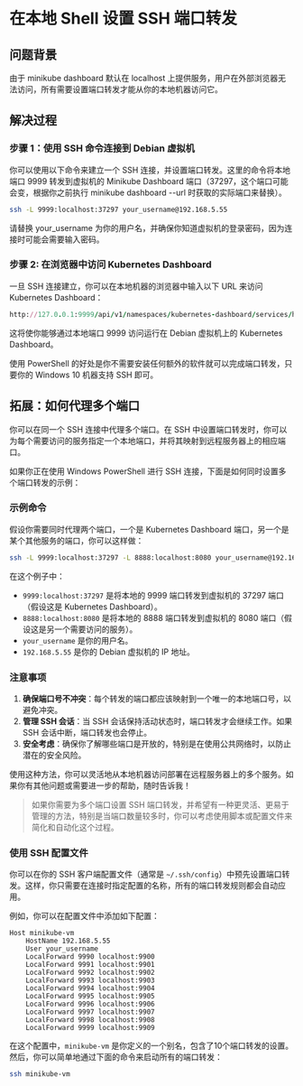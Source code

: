 # 在本地 Shell 设置 SSH 端口转发

## 问题背景
 由于 minikube dashboard 默认在 localhost 上提供服务，用户在外部浏览器无法访问，所有需要设置端口转发才能从你的本地机器访问它。

## 解决过程
### 步骤 1：使用 SSH 命令连接到 Debian 虚拟机

你可以使用以下命令来建立一个 SSH 连接，并设置端口转发。这里的命令将本地端口 9999 转发到虚拟机的 Minikube Dashboard 端口（37297，这个端口可能会变，根据你之前执行 minikube dashboard --url 时获取的实际端口来替换）。

```bash
ssh -L 9999:localhost:37297 your_username@192.168.5.55
```
请替换 your_username 为你的用户名，并确保你知道虚拟机的登录密码，因为连接时可能会需要输入密码。

### 步骤 2: 在浏览器中访问 Kubernetes Dashboard
一旦 SSH 连接建立，你可以在本地机器的浏览器中输入以下 URL 来访问 Kubernetes Dashboard：

```ruby
http://127.0.0.1:9999/api/v1/namespaces/kubernetes-dashboard/services/http:kubernetes-dashboard:/proxy/
```
这将使你能够通过本地端口 9999 访问运行在 Debian 虚拟机上的 Kubernetes Dashboard。

使用 PowerShell 的好处是你不需要安装任何额外的软件就可以完成端口转发，只要你的 Windows 10 机器支持 SSH 即可。

## 拓展：如何代理多个端口
你可以在同一个 SSH 连接中代理多个端口。在 SSH 中设置端口转发时，你可以为每个需要访问的服务指定一个本地端口，并将其映射到远程服务器上的相应端口。

如果你正在使用 Windows PowerShell 进行 SSH 连接，下面是如何同时设置多个端口转发的示例：

### 示例命令

假设你需要同时代理两个端口，一个是 Kubernetes Dashboard 端口，另一个是某个其他服务的端口，你可以这样做：

```bash
ssh -L 9999:localhost:37297 -L 8888:localhost:8080 your_username@192.168.5.55
```

在这个例子中：
- `9999:localhost:37297` 是将本地的 9999 端口转发到虚拟机的 37297 端口（假设这是 Kubernetes Dashboard）。
- `8888:localhost:8080` 是将本地的 8888 端口转发到虚拟机的 8080 端口（假设这是另一个需要访问的服务）。
- `your_username` 是你的用户名。
- `192.168.5.55` 是你的 Debian 虚拟机的 IP 地址。

### 注意事项

1. **确保端口号不冲突**：每个转发的端口都应该映射到一个唯一的本地端口号，以避免冲突。
2. **管理 SSH 会话**：当 SSH 会话保持活动状态时，端口转发才会继续工作。如果 SSH 会话中断，端口转发也会停止。
3. **安全考虑**：确保你了解哪些端口是开放的，特别是在使用公共网络时，以防止潜在的安全风险。

使用这种方法，你可以灵活地从本地机器访问部署在远程服务器上的多个服务。如果你有其他问题或需要进一步的帮助，随时告诉我！

> 如果你需要为多个端口设置 SSH 端口转发，并希望有一种更灵活、更易于管理的方法，特别是当端口数量较多时，你可以考虑使用脚本或配置文件来简化和自动化这个过程。

### 使用 SSH 配置文件

你可以在你的 SSH 客户端配置文件（通常是 `~/.ssh/config`）中预先设置端口转发。这样，你只需要在连接时指定配置的名称，所有的端口转发规则都会自动应用。

例如，你可以在配置文件中添加如下配置：

```config
Host minikube-vm
    HostName 192.168.5.55
    User your_username
    LocalForward 9990 localhost:9900
    LocalForward 9991 localhost:9901
    LocalForward 9992 localhost:9902
    LocalForward 9993 localhost:9903
    LocalForward 9994 localhost:9904
    LocalForward 9995 localhost:9905
    LocalForward 9996 localhost:9906
    LocalForward 9997 localhost:9907
    LocalForward 9998 localhost:9908
    LocalForward 9999 localhost:9909
```

在这个配置中，`minikube-vm` 是你定义的一个别名，包含了10个端口转发的设置。然后，你可以简单地通过下面的命令来启动所有的端口转发：

```bash
ssh minikube-vm
```